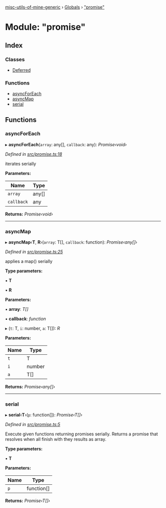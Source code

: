 [misc-utils-of-mine-generic](../README.md) › [Globals](../globals.md) › ["promise"](_promise_.md)

# Module: "promise"

## Index

### Classes

* [Deferred](../classes/_promise_.deferred.md)

### Functions

* [asyncForEach](_promise_.md#asyncforeach)
* [asyncMap](_promise_.md#asyncmap)
* [serial](_promise_.md#serial)

## Functions

###  asyncForEach

▸ **asyncForEach**(`array`: any[], `callback`: any): *Promise‹void›*

*Defined in [src/promise.ts:18](https://github.com/cancerberoSgx/misc-utils-of-mine/blob/b2d6050/misc-utils-of-mine-generic/src/promise.ts#L18)*

iterates serially

**Parameters:**

Name | Type |
------ | ------ |
`array` | any[] |
`callback` | any |

**Returns:** *Promise‹void›*

___

###  asyncMap

▸ **asyncMap**‹**T**, **R**›(`array`: T[], `callback`: function): *Promise‹any[]›*

*Defined in [src/promise.ts:25](https://github.com/cancerberoSgx/misc-utils-of-mine/blob/b2d6050/misc-utils-of-mine-generic/src/promise.ts#L25)*

applies a map() serially

**Type parameters:**

▪ **T**

▪ **R**

**Parameters:**

▪ **array**: *T[]*

▪ **callback**: *function*

▸ (`t`: T, `i`: number, `a`: T[]): *R*

**Parameters:**

Name | Type |
------ | ------ |
`t` | T |
`i` | number |
`a` | T[] |

**Returns:** *Promise‹any[]›*

___

###  serial

▸ **serial**‹**T**›(`p`: function[]): *Promise‹T[]›*

*Defined in [src/promise.ts:5](https://github.com/cancerberoSgx/misc-utils-of-mine/blob/b2d6050/misc-utils-of-mine-generic/src/promise.ts#L5)*

Execute given functions returning promises serially. Returns a promise that resolves when all finish with they results as array.

**Type parameters:**

▪ **T**

**Parameters:**

Name | Type |
------ | ------ |
`p` | function[] |

**Returns:** *Promise‹T[]›*
